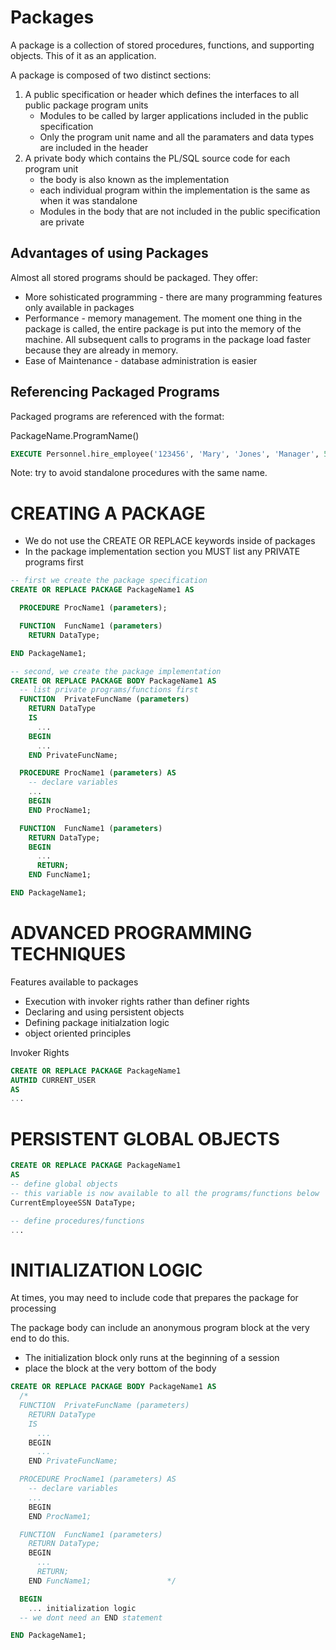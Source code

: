 # Packages

A package is a collection of stored procedures, functions, and supporting objects. This of it as an application.

A package is composed of two distinct sections:

1. A public specification or header which defines the interfaces to all public package program units
   - Modules to be called by larger applications included in the public specification
   - Only the program unit name and all the paramaters and data types are included in the header
2. A private body which contains the PL/SQL source code for each program unit
   - the body is also known as the implementation
   - each individual program within the implementation is the same as when it was standalone
   - Modules in the body that are not included in the public specification are private

## Advantages of using Packages

Almost all stored programs should be packaged. They offer:

- More sohisticated programming - there are many programming features only available in packages
- Performance - memory management. The moment one thing in the package is called, the entire package is put into the memory of the machine. All subsequent calls to programs in the package load faster because they are already in memory.
- Ease of Maintenance - database administration is easier

## Referencing Packaged Programs

Packaged programs are referenced with the format:

PackageName.ProgramName()

```sql
EXECUTE Personnel.hire_employee('123456', 'Mary', 'Jones', 'Manager', 50000);
```

Note: try to avoid standalone procedures with the same name.

# CREATING A PACKAGE

- We do not use the CREATE OR REPLACE keywords inside of packages
- In the package implementation section you MUST list any PRIVATE programs first

```sql
-- first we create the package specification
CREATE OR REPLACE PACKAGE PackageName1 AS

  PROCEDURE ProcName1 (parameters);

  FUNCTION  FuncName1 (parameters)
    RETURN DataType;

END PackageName1;

-- second, we create the package implementation
CREATE OR REPLACE PACKAGE BODY PackageName1 AS
  -- list private programs/functions first
  FUNCTION  PrivateFuncName (parameters)
    RETURN DataType
    IS
      ...
    BEGIN
      ...
    END PrivateFuncName;

  PROCEDURE ProcName1 (parameters) AS
    -- declare variables
    ...
    BEGIN
    END ProcName1;

  FUNCTION  FuncName1 (parameters)
    RETURN DataType;
    BEGIN
      ...
      RETURN;
    END FuncName1;

END PackageName1;
```

# ADVANCED PROGRAMMING TECHNIQUES

Features available to packages

- Execution with invoker rights rather than definer rights
- Declaring and using persistent objects
- Defining package initialzation logic
- object oriented principles

Invoker Rights

```sql
CREATE OR REPLACE PACKAGE PackageName1
AUTHID CURRENT_USER
AS
...
```

# PERSISTENT GLOBAL OBJECTS

```sql
CREATE OR REPLACE PACKAGE PackageName1
AS
-- define global objects
-- this variable is now available to all the programs/functions below
CurrentEmployeeSSN DataType;

-- define procedures/functions
...
```

# INITIALIZATION LOGIC

At times, you may need to include code that prepares the package for processing

The package body can include an anonymous program block at the very end to do this.

- The initialization block only runs at the beginning of a session
- place the block at the very bottom of the body

```sql
CREATE OR REPLACE PACKAGE BODY PackageName1 AS
  /*
  FUNCTION  PrivateFuncName (parameters)
    RETURN DataType
    IS
      ...
    BEGIN
      ...
    END PrivateFuncName;

  PROCEDURE ProcName1 (parameters) AS
    -- declare variables
    ...
    BEGIN
    END ProcName1;

  FUNCTION  FuncName1 (parameters)
    RETURN DataType;
    BEGIN
      ...
      RETURN;
    END FuncName1;                 */

  BEGIN
    ... initialization logic
  -- we dont need an END statement

END PackageName1;
```
